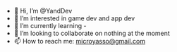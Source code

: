 - 👋 Hi, I’m @YandDev
- 👀 I’m interested in game dev and app dev
- 🌱 I’m currently learning -
- 💞️ I’m looking to collaborate on nothing at the moment
- 📫 How to reach me: microyasso@gmail.com
<!---
YandDev/YandDev is a ✨ special ✨ repository because its `README.md` (this file) appears on your GitHub profile.
You can click the Preview link to take a look at your changes.
--->
